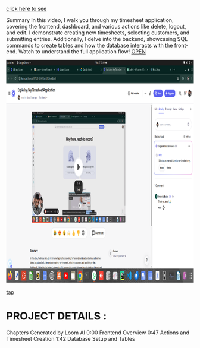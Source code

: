  
  [click here to see ](https://www.loom.com/share/a9787cdd14524575ae62fe21efedb3cd)    

  Summary
In this video, I walk you through my timesheet application, covering the frontend, dashboard, and various actions like delete, logout, and edit. I demonstrate creating new timesheets, selecting customers, and submitting entries. Additionally, I delve into the backend, showcasing SQL commands to create tables and how the database interacts with the front-end. Watch to understand the full application flow!       [OPEN](https://www.loom.com/share/a9787cdd14524575ae62fe21efedb3cd) 

  <img src="frontend/images/loomTimesheet.png" alt="Description of Image" width="1000" height="600">

[tap ](https://www.loom.com/share/a9787cdd14524575ae62fe21efedb3cd)

# PROJECT DETAILS :

Chapters
Generated by Loom AI
0:00
Frontend Overview
0:47
Actions and Timesheet Creation
1:42
Database Setup and Tables

































































































































   <!-- for better view click image to enlarge >>..>>
 
  
  <img src="frontend/images/projectpaje1.png" alt="Description of Image" width="700" height="200">
  
  
  <img src="frontend/images/projectpage3.png" alt="Description of Image" width="700" height="200">
  
  <img src="frontend/images/projectpage2.png" alt="Description of Image" width="700" height="200"> 
  [https://drive.google.com/drive/home] -->